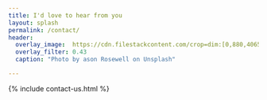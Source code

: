 ```yaml
---
title: I'd love to hear from you
layout: splash
permalink: /contact/
header:
  overlay_image:  https://cdn.filestackcontent.com/crop=dim:[0,880,4065,1200]/resize=w:1280,h:380,fit:max/auto_image/compress/YjrvTaRvTeX7qFZkbuS1  
  overlay_filter: 0.43  
  caption: "Photo by ason Rosewell on Unsplash"

---
```


{% include contact-us.html %}  
